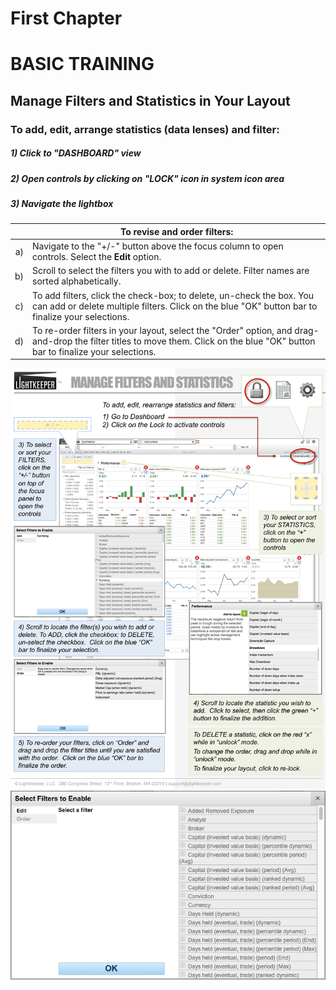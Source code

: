 # First Chapter

# BASIC TRAINING




## Manage Filters and Statistics in Your Layout




### To add, edit, arrange statistics (data lenses) and filter:




##### 1) Click to "DASHBOARD" view
##### 2) Open controls by clicking on "LOCK" icon in system icon area
##### 3) Navigate the lightbox


| |To revise and order filters: |
|----:|----|
|a) |Navigate to the "+/-" button above the focus column to open controls.  Select the **Edit** option.|
|b) |Scroll to select the filters you with to add or delete.  Filter names are sorted alphabetically.|
|c) |To add filters, click the check-box; to delete, un-check the box.  You can add or delete multiple filters. Click on the blue "OK" button bar to finalize your selections.|
|d) |To re-order filters in your layout, select the "Order" option, and drag-and-drop the filter titles to move them.  Click on the blue "OK" button bar to finalize your selections.|


![filters and stats illustrated guide](Lightkeeper_Stats-Filters-1.png)![](lightbox_filters.png)